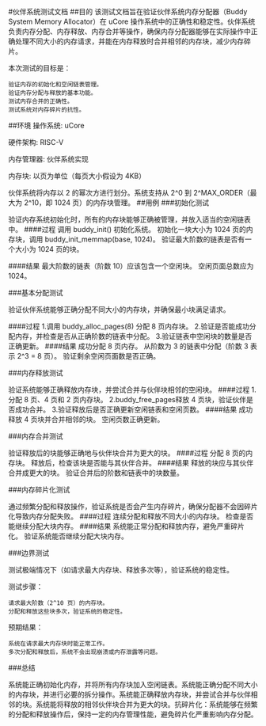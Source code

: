 #伙伴系统测试文档
##目的
该测试文档旨在验证伙伴系统内存分配器（Buddy System Memory Allocator）在 uCore 操作系统中的正确性和稳定性。伙伴系统负责内存分配、内存释放、内存合并等操作，确保内存分配器能够在实际操作中正确处理不同大小的内存请求，并能在内存释放时合并相邻的内存块，减少内存碎片。

本次测试的目标是：

    验证内存的初始化和空闲链表管理。
    验证内存分配与释放的基本功能。
    测试内存合并的正确性。
    测试系统对内存碎片的抗性。

##环境
操作系统: uCore

硬件架构: RISC-V 

内存管理器: 伙伴系统实现

内存块: 以页为单位（每页大小假设为 4KB）

伙伴系统将内存以 2 的幂次方进行划分。系统支持从 2^0 到 2^MAX_ORDER（最大为 2^10，即 1024 页）的内存块管理。
##用例
###初始化测试

验证内存系统初始化时，所有的内存块能够正确被管理，并放入适当的空闲链表中。
####过程
调用 buddy_init() 初始化系统。
初始化一块大小为 1024 页的内存块，调用 buddy_init_memmap(base, 1024)。
验证最大阶数的链表是否有一个大小为 1024 页的块。

####结果
最大阶数的链表（阶数 10）应该包含一个空闲块。
空闲页面总数应为 1024。

###基本分配测试

验证伙伴系统能够正确分配不同大小的内存块，并确保最小块满足请求。

####过程
1.调用 buddy_alloc_pages(8) 分配 8 页内存块。
2.验证是否能成功分配内存，并检查是否从正确阶数的链表中分配。
3.验证链表中空闲块的数量是否正确更新。
####结果
成功分配 8 页内存。
从阶数为 3 的链表中分配（阶数 3 表示 2^3 = 8 页）。
验证剩余空闲页面数是否正确。

###内存释放测试

验证系统能够正确释放内存块，并尝试合并与伙伴块相邻的空闲块。
####过程
1.分配 8 页、4 页和 2 页内存块。
2.buddy_free_pages释放 4 页块，验证伙伴是否成功合并。
3.验证释放后是否正确更新空闲链表和空闲页数。
####结果
成功释放 4 页块并合并相邻的块。
空闲页数正确更新。

###内存合并测试

验证释放后的块能够正确地与伙伴块合并为更大的块。
####过程
分配 8 页的内存块。
释放后，检查该块是否能与其伙伴合并。
####结果
释放的块应与其伙伴合并成更大的块。
验证合并后的阶数和链表中的块数量。

###内存碎片化测试

通过频繁分配和释放操作，验证系统是否会产生内存碎片，确保分配器不会因碎片化导致内存分配失败。
####过程
连续分配和释放不同大小的内存块。
检查是否能继续分配大块内存。
####结果
系统能正常分配和释放内存，避免严重碎片化。
验证系统能否继续分配大块内存。

###边界测试

测试极端情况下（如请求最大内存块、释放多次等），验证系统的稳定性。

测试步骤：

    请求最大阶数（2^10 页）的内存块。
    分配和释放这些块多次，验证系统的稳定性。

预期结果：

    系统在请求最大内存块时能正常工作。
    多次分配和释放后，系统不会出现崩溃或内存泄露等问题。

###总结

系统能正确初始化内存，并将所有内存块加入空闲链表。系统能正确分配不同大小的内存块，并进行必要的拆分操作。系统能正确释放内存块，并尝试合并与伙伴相邻的块。系统能将释放的相邻伙伴块合并为更大的块。抗碎片化：系统能够在频繁的分配和释放操作后，保持一定的内存管理性能，避免碎片化严重影响内存分配。